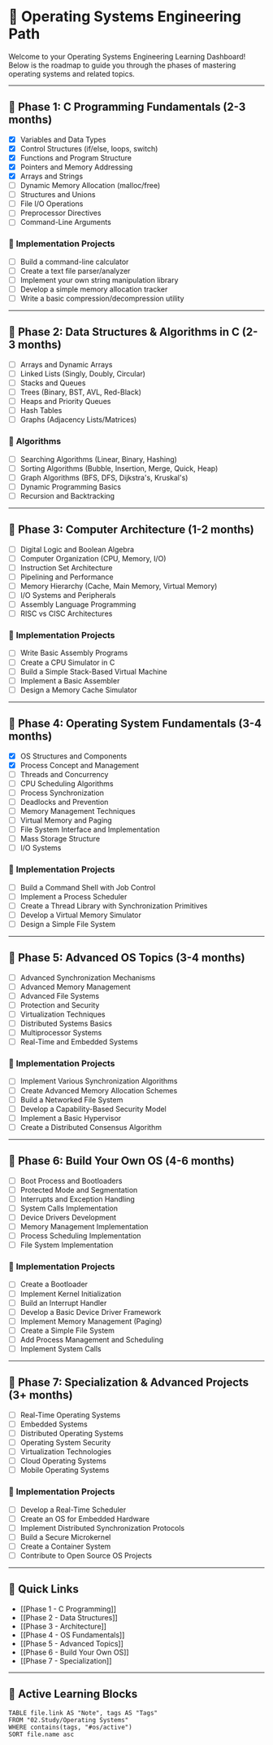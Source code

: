 # 🧠 Operating Systems Engineering Path

Welcome to your Operating Systems Engineering Learning Dashboard! Below is the roadmap to guide you through the phases of mastering operating systems and related topics.

---

## 📍 **Phase 1: C Programming Fundamentals (2-3 months)**
- [x] Variables and Data Types
- [x] Control Structures (if/else, loops, switch)
- [x] Functions and Program Structure
- [x] Pointers and Memory Addressing
- [x] Arrays and Strings
- [ ] Dynamic Memory Allocation (malloc/free)
- [ ] Structures and Unions
- [ ] File I/O Operations
- [ ] Preprocessor Directives
- [ ] Command-Line Arguments

### 📂 **Implementation Projects**
- [ ] Build a command-line calculator
- [ ] Create a text file parser/analyzer
- [ ] Implement your own string manipulation library
- [ ] Develop a simple memory allocation tracker
- [ ] Write a basic compression/decompression utility

---

## 📍 **Phase 2: Data Structures & Algorithms in C (2-3 months)**
- [ ] Arrays and Dynamic Arrays
- [ ] Linked Lists (Singly, Doubly, Circular)
- [ ] Stacks and Queues
- [ ] Trees (Binary, BST, AVL, Red-Black)
- [ ] Heaps and Priority Queues
- [ ] Hash Tables
- [ ] Graphs (Adjacency Lists/Matrices)

### 📂 **Algorithms**
- [ ] Searching Algorithms (Linear, Binary, Hashing)
- [ ] Sorting Algorithms (Bubble, Insertion, Merge, Quick, Heap)
- [ ] Graph Algorithms (BFS, DFS, Dijkstra's, Kruskal's)
- [ ] Dynamic Programming Basics
- [ ] Recursion and Backtracking

---

## 📍 **Phase 3: Computer Architecture (1-2 months)**
- [ ] Digital Logic and Boolean Algebra
- [ ] Computer Organization (CPU, Memory, I/O)
- [ ] Instruction Set Architecture
- [ ] Pipelining and Performance
- [ ] Memory Hierarchy (Cache, Main Memory, Virtual Memory)
- [ ] I/O Systems and Peripherals
- [ ] Assembly Language Programming
- [ ] RISC vs CISC Architectures

### 📂 **Implementation Projects**
- [ ] Write Basic Assembly Programs
- [ ] Create a CPU Simulator in C
- [ ] Build a Simple Stack-Based Virtual Machine
- [ ] Implement a Basic Assembler
- [ ] Design a Memory Cache Simulator

---

## 📍 **Phase 4: Operating System Fundamentals (3-4 months)**
- [x] OS Structures and Components
- [x] Process Concept and Management
- [ ] Threads and Concurrency
- [ ] CPU Scheduling Algorithms
- [ ] Process Synchronization
- [ ] Deadlocks and Prevention
- [ ] Memory Management Techniques
- [ ] Virtual Memory and Paging
- [ ] File System Interface and Implementation
- [ ] Mass Storage Structure
- [ ] I/O Systems

### 📂 **Implementation Projects**
- [ ] Build a Command Shell with Job Control
- [ ] Implement a Process Scheduler
- [ ] Create a Thread Library with Synchronization Primitives
- [ ] Develop a Virtual Memory Simulator
- [ ] Design a Simple File System

---

## 📍 **Phase 5: Advanced OS Topics (3-4 months)**
- [ ] Advanced Synchronization Mechanisms
- [ ] Advanced Memory Management
- [ ] Advanced File Systems
- [ ] Protection and Security
- [ ] Virtualization Techniques
- [ ] Distributed Systems Basics
- [ ] Multiprocessor Systems
- [ ] Real-Time and Embedded Systems

### 📂 **Implementation Projects**
- [ ] Implement Various Synchronization Algorithms
- [ ] Create Advanced Memory Allocation Schemes
- [ ] Build a Networked File System
- [ ] Develop a Capability-Based Security Model
- [ ] Implement a Basic Hypervisor
- [ ] Create a Distributed Consensus Algorithm

---

## 📍 **Phase 6: Build Your Own OS (4-6 months)**
- [ ] Boot Process and Bootloaders
- [ ] Protected Mode and Segmentation
- [ ] Interrupts and Exception Handling
- [ ] System Calls Implementation
- [ ] Device Drivers Development
- [ ] Memory Management Implementation
- [ ] Process Scheduling Implementation
- [ ] File System Implementation

### 📂 **Implementation Projects**
- [ ] Create a Bootloader
- [ ] Implement Kernel Initialization
- [ ] Build an Interrupt Handler
- [ ] Develop a Basic Device Driver Framework
- [ ] Implement Memory Management (Paging)
- [ ] Create a Simple File System
- [ ] Add Process Management and Scheduling
- [ ] Implement System Calls

---

## 📍 **Phase 7: Specialization & Advanced Projects (3+ months)**
- [ ] Real-Time Operating Systems
- [ ] Embedded Systems
- [ ] Distributed Operating Systems
- [ ] Operating System Security
- [ ] Virtualization Technologies
- [ ] Cloud Operating Systems
- [ ] Mobile Operating Systems

### 📂 **Implementation Projects**
- [ ] Develop a Real-Time Scheduler
- [ ] Create an OS for Embedded Hardware
- [ ] Implement Distributed Synchronization Protocols
- [ ] Build a Secure Microkernel
- [ ] Create a Container System
- [ ] Contribute to Open Source OS Projects

---

## 📌 Quick Links

- [[Phase 1 - C Programming]]
- [[Phase 2 - Data Structures]]
- [[Phase 3 - Architecture]]
- [[Phase 4 - OS Fundamentals]]
- [[Phase 5 - Advanced Topics]]
- [[Phase 6 - Build Your Own OS]]
- [[Phase 7 - Specialization]]

---

## 🧠 Active Learning Blocks

```dataview
TABLE file.link AS "Note", tags AS "Tags"
FROM "02.Study/Operating Systems"
WHERE contains(tags, "#os/active")
SORT file.name asc
